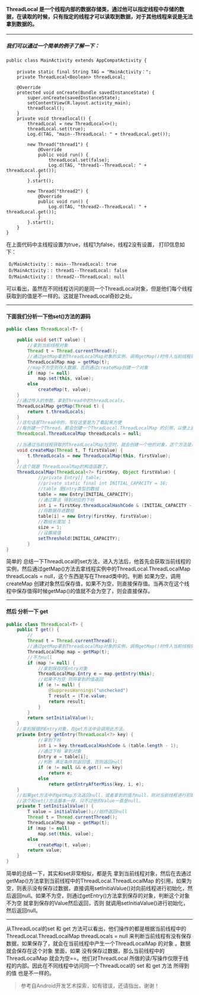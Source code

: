 #### ThreadLocal 是一个线程内部的数据存储类，通过他可以指定线程中存储的数据，在读取的时候，只有指定的线程才可以读取到数据，对于其他线程来说是无法拿到数据的。

---

##### 我们可以通过一个简单的例子了解一下：

```
public class MainActivity extends AppCompatActivity {

    private static final String TAG = "MainActivity：";
    private ThreadLocal<Boolean> threadLocal;

    @Override
    protected void onCreate(Bundle savedInstanceState) {
        super.onCreate(savedInstanceState);
        setContentView(R.layout.activity_main);
        threadlocal();
    }
    private void threadlocal() {
        threadLocal = new ThreadLocal<>();
        threadLocal.set(true);
        Log.d(TAG, "main--ThreadLocal: " + threadLocal.get());

        new Thread("thread1") {
            @Override
            public void run() {
                threadLocal.set(false);
                Log.d(TAG, "thread1--ThreadLocal: " + threadLocal.get());
            }
        }.start();

        new Thread("thread2") {
            @Override
            public void run() {
                Log.d(TAG, "thread2--ThreadLocal: " + threadLocal.get());
            }
        }.start();
    }
}

```
在上面代码中主线程设置为true，线程1为false，线程2没有设置，
打印信息如下：

```
 D/MainActivity：: main--ThreadLocal: true
 D/MainActivity：: thread1--ThreadLocal: false
 D/MainActivity：: thread2--ThreadLocal: null
```
可以看出，虽然在不同线程访问的是同一个ThreadLocal对象，但是他们每个线程获取到的值是不一样的。这就是ThreadLocal奇妙之处。

---
#### 下面我们分析一下他set()方法的源码

```java
public class ThreadLocal<T> {

    public void set(T value) {
        //拿到当前线程对象
        Thread t = Thread.currentThread();
        //通过getMap拿到ThreadLocalMap对象的实例，调用getMap()时传入当前线程的实例
        ThreadLocalMap map = getMap(t);
        //map不为空则存入数据，否则通过createMap创建一个对象
        if (map != null)
            map.set(this, value);
        else
            createMap(t, value);
    }
    //通过传入的参数，拿到Thread中的threadLocals，
    ThreadLocalMap getMap(Thread t) {
        return t.threadLocals;
    }
    //这句话是Thread中的，写在这里是为了看起来方便
    //每创建一个Thread，都会创建一个ThradLocal.ThreadLocalMap 的引用，以便上面的getMap使用。
    ThreadLocal.ThreadLocalMap threadLocals = null;
    
    //当通过当前线程获取的ThreadLocalMap为空时，就会创建一个他的对象，这个方法是从set中调用的。
    void createMap(Thread t, T firstValue) {
        t.threadLocals = new ThreadLocalMap(this, firstValue);
    }
    //这个就是 ThreadLocalMap的构造函数了。
    ThreadLocalMap(ThreadLocal<?> firstKey, Object firstValue) {
            //private Entry[] table;
            //private static final int INITIAL_CAPACITY = 16;
            //table 是Entry类型的数组
            table = new Entry[INITIAL_CAPACITY];
            //通过算法 得到对应的下标
            int i = firstKey.threadLocalHashCode & (INITIAL_CAPACITY - 1);
            //将数据存进数组
            table[i] = new Entry(firstKey, firstValue);
            //数组长度加 1
            size = 1;
            //设置阈值
            setThreshold(INITIAL_CAPACITY);
        }
}
```
简单的 总结一下ThreadLocal的set方法，进入方法后，他首先会获取当前线程的实例，然后通过getMap()方法去拿线程实例中的ThreadLocal.ThreadLocalMap threadLocals = null，这个东西是写在Thread类中的。判断 如果为空，调用createMap 创建对象然后保存值，如果不为空，则直接保存值。当再次在这个线程中保存值得时候getMap()的值就不会为空了，则会直接保存。

---
#### 然后 分析一下 get 

```java
public class ThreadLocal<T> {
    public T get() {
        //
        Thread t = Thread.currentThread();
        //通过getMap拿到ThreadLocalMap对象的实例，调用getMap()时传入当前线程的引用
        ThreadLocalMap map = getMap(t);
        //不为null
        if (map != null) {
            //拿到保存的Entry对象
            ThreadLocalMap.Entry e = map.getEntry(this);
            //如果不为空 则将拿到的值返回
            if (e != null) {
                @SuppressWarnings("unchecked")
                T result = (T)e.value;
                return result;
            }
        }
        return setInitialValue();
    }
    //拿到报错的Entry对象，在get方法中会调用此方法。
    private Entry getEntry(ThreadLocal<?> key) {
            //拿到下标
            int i = key.threadLocalHashCode & (table.length - 1);
            //通过下标 拿到对象
            Entry e = table[i];
            //判断 满足条件则返回值，否则返回null
            if (e != null && e.get() == key)
                return e;
            else
                return getEntryAfterMiss(key, i, e);
    }
    //如果get方法中的getMap方法返回null，或者拿到的值为null，则对当前线程进行初始化.
    //这个和set()方法基本一样，只不过他的Value一直是null。
    private T setInitialValue() {
        T value = initialValue();//始终返回null
        Thread t = Thread.currentThread();
        ThreadLocalMap map = getMap(t);
        if (map != null)
            map.set(this, value);
        else
            createMap(t, value);
        return value;
    }
}
```
简单的总结一下，其实和set非常相似，都是先 拿到当前线程对象，然后在去通过getMap()方法拿到当前线程中的ThreadLocal.ThreadLocalMap 的引用，如果为空，则表示没有保存过数据，直接调用setInitiaValue()对向前线程进行初始化，然后返回null。如果不为空，则通过getEntry()方法拿到保存的对象，判断这个对象不为空 就拿到保存的Value然后返回，否则 就调用setInitiaValue()进行初始化，然后返回null。

---
从ThreadLocal的set 和 get 方法可以看出，他们操作的都是根据当前线程中的ThreadLocal.ThreadLocalMap threadLocals = null 来判断当前线程有没有保存数据，如果保存了，就会在当前线程中产生一个ThreadLocalMap 的对象 。数据就会保存在这个对象 里面，如果 没有保存过数据，那么当前线程中的ThreadLocalMap 就会为空==。他们对ThreadLocal 所做的读/写操作仅限于线程的内部。因此在不同线程中访问同一个ThreadLocal的 set 和 get 方法 所得到的值 也是不一样的。


> 参考自Android开发艺术探索，如有错误，还请指出，谢谢！